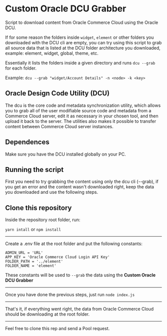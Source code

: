 # Custom Oracle DCU Grabber
 Script to download content from Oracle Commerce Cloud using the Oracle DCU.  
 
 If for some reason the folders inside ```widget```, ```element``` or other folders you downloaded with the DCU cli are empty, you can try using this script to grab all source data that is listed at the DCU folder architecture you downloaded, example: element, widget, global, theme, etc.  

Essentially it lists the folders inside a given directory and runs ``` dcu --grab ``` for each folder.

Example: ```dcu --grab "widget/Account Details" -n <node> -k <key>```


## Oracle Design Code Utility (DCU)
The dcu is the core code and metadata synchronization utility, which allows you to grab all of the user modifiable source code and metadata from a Commerce Cloud server, edit it as necessary in your chosen tool, and then upload it back to the server. The utilities also makes it possible to transfer content between Commerce Cloud server instances.

## Dependences
Make sure you have the DCU installed globally on your PC.

## Running the script

First you need to try grabbing the content using only the dcu cli (--grab), if you get an error and the content wasn't downloaded right, keep the data you downloaded and use the following steps.

## Clone this repository  

Inside the repository root folder, run:

``` yarn intall ``` or ``` npm install ```

---  

Create a .env file at the root folder and put the following constants:
```
ADMIN_URL = 'URL'  
APP_KEY = 'Oracle Commerce Cloud Login API Key'  
FOLDER_PATH = '../element'  
FOLDER_NAME = 'element'
```
These constants will be used to ```--grab``` the data using the **Custom Oracle DCU Grabber**

---

Once you have done the previous steps, just run ` node index.js `

---

That's it, if everything went right, the data from Oracle Commerce Cloud should be downloading at the root folder.

---

Feel free to clone this rep and send a Pool request.
